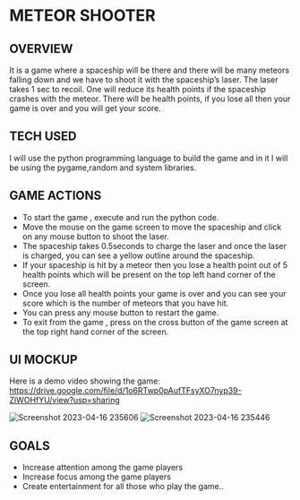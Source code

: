 # METEOR SHOOTER

## OVERVIEW
It is a game where a spaceship will be there and there will be many meteors falling down and we have to shoot it with the spaceship’s laser. The laser takes 1 sec to recoil. One will reduce its health points if the spaceship crashes with the meteor. There will be health points, if you lose all then your game is over and you will get your score.

## TECH USED
I will use the python programming language to build the game and in it I will be using the pygame,random and system libraries.
  
## GAME ACTIONS
* To start the game , execute and run the python code.
* Move the mouse on the game screen to move the spaceship and click on any mouse button to shoot the laser.
* The spaceship takes 0.5seconds to charge the laser and once the laser is charged, you can see a yellow outline around the spaceship.
* If your spaceship is hit by a meteor then you lose a health point out of 5 health points which will be present on the top left hand corner of the screen.
* Once you lose all health points your game is over and you can see your score which is the number of meteors that you have hit.
* You can press any mouse button to restart the game.
* To exit from the game , press on the cross button of the game screen at the top right hand corner of the screen.

## UI MOCKUP
Here is a demo video showing the game:
https://drive.google.com/file/d/1o6RTwp0pAufTFsyXO7nyp39-ZlWOHfYU/view?usp=sharing

![Screenshot 2023-04-16 235606](https://user-images.githubusercontent.com/112710411/232345251-6855aca7-5a9f-4bef-9c1a-66bedc6e38e9.png)
![Screenshot 2023-04-16 235446](https://user-images.githubusercontent.com/112710411/232345259-aae9fb06-bb78-43cf-9499-7b0c53332c5e.png)


## GOALS
* Increase attention among the game players
* Increase focus among the game players
* Create entertainment for all those who play the game..
